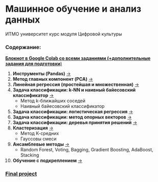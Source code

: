 # Машинное обучение и анализ данных
ИТМО университет курс модуля Цифровой культуры

### Содержание:
[**Блокнот в Google Colab со всеми заданиями (+дополнительные задания для подготовки**)](https://colab.research.google.com/drive/1x5rxMwr6Ub6OVrHr3_MOjWI4iqBHWKMy?usp=sharing)
1. **Инструменты (Pandas)** [->](1-pandas/1.ipynb)
2. **Метод главных компонент (PCA)** [->](2-pca)
3. **Линейная регрессия (простейшая и множественная)** [->](3-linear-regression)
4. **Задача классификации: k-NN и наивный байесовский классификатор** [->](4-classification)
   - Метод k-ближайших соседей
   - Наивный байесовский классификатор
5. **Задача классификации: логистическая регрессия** [->](5-logistic-regression)
6. **Задача классификации: метод опорных векторов** [->](6-svm)
8. **Задача классификации: деревья принятия решений** [->](7-decision-tree)
9. **Кластеризация** [->](8-clustering)
   - Метод К-средних
   - Гауссовы смеси
10. **Ансамблевые методы** [->](9-ensembles)
    - Random Forest, Voting, Bagging, Gradient Boosting, AdaBoost, Stacking
11. **Обучение с подкреплением** [->](10-reinforcement-learning)

### [Final project](https://github.com/ooggaboog/crop-recommendation-ml) 
